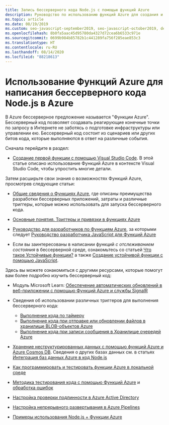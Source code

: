 ```yaml
---
title: Запись бессерверного кода Node.js с помощью функций Azure
description: Руководство по использованию функций Azure для создания и развертывания бессерверного кода с помощью функций Azure.
ms.topic: article
ms.date: 08/19/2019
ms.custom: seo-javascript-september2019, seo-javascript-october2019, devx-track-javascript
ms.openlocfilehash: 8b0fa5aac45d95780da4327d72cea6b6533c971e
ms.sourcegitcommit: 0699b984b85782b1c441289fa756f285eae853c3
ms.translationtype: HT
ms.contentlocale: ru-RU
ms.lasthandoff: 08/14/2020
ms.locfileid: "88218613"
---
```

# <a name="use-azure-functions-to-write-serverless-nodejs-code-on-azure"></a>Использование Функций Azure для написания бессерверного кода Node.js в Azure

В Azure бессерверное предложение называется "Функции Azure". Бессерверный код позволяет создавать реагирующие конечные точки по запросу в Интернете не заботясь о подготовке инфраструктуры или управлении ею. Бессерверный код состоит из сценариев или других битов кода, которые выполняются в ответ на различные события. 

Сначала перейдите в раздел:

- [Создание первой функции с помощью Visual Studio Code](/azure/azure-functions/functions-create-first-function-vs-code). В этой статье описано использование Функций Azure в контексте Visual Studio Code, чтобы упростить многие детали.

Затем расширьте свои знания о возможностях Функций Azure, просмотрев следующие статьи:

- [Общие сведения о Функциях Azure](/azure/azure-functions/functions-overview), где описаны преимущества разработки бессерверных приложений, затраты и различные триггеры, которые можно использовать для запуска бессерверного кода.

- [Основные понятия. Триггеры и привязки в функциях Azure](/azure/azure-functions/functions-triggers-bindings)

- [Руководство для разработчиков по Функциям Azure](/azure/azure-functions/functions-reference), за которыми следует [Руководство разработчика JavaScript для Функций Azure](/azure/azure-functions/functions-reference-node)

- Если вы заинтересованы в написании функций *с отслеживанием состояния* в бессерверной среде, ознакомьтесь со статьей [Что такое Устойчивые функции?](/azure/azure-functions/durable/durable-functions-overview) а также [Создание устойчивой функции с помощью JavaScript](/azure/azure-functions/durable/quickstart-js-vscode).

Здесь вы можете ознакомиться с другими ресурсами, которые помогут вам более подробно изучить бессерверный код:

- Модуль Microsoft Learn: [Обеспечение автоматических обновлений в веб-приложении с помощью Функций Azure и службы SignalR](https://docs.microsoft.com/learn/modules/automatic-update-of-a-webapp-using-azure-functions-and-signalr/)

- Сведения об использовании различных триггеров для выполнения бессерверного кода:

  - [Выполнение кода по таймеру](/azure/azure-functions/functions-create-scheduled-function)
  - [Выполнение кода при отправке или обновлении файлов в хранилище BLOB-объектов Azure](/azure/storage/blobs/storage-upload-process-images?tabs=nodejsv10)
  - [Выполнение кода при записи сообщения в Хранилище очередей Azure](/azure/azure-functions/functions-create-storage-queue-triggered-function)

- [Хранение неструктурированных данных с помощью функций Azure и Azure Cosmos DB](/azure/azure-functions/functions-integrate-store-unstructured-data-cosmosdb?tabs=javascript). Сведения о других базах данных см. в статьях [Интеграция баз данных Azure в код Node.js](node-howto-integrate-databases.md)

- [Как программировать и тестировать функции Azure в локальной среде](/azure/azure-functions/functions-develop-local)

- [Методика тестирования кода с помощью Функций Azure](/azure/azure-functions/functions-test-a-function) и [обработка ошибок](/azure/azure-functions/functions-bindings-error-pages)

- [Настройка проверки подлинности в Azure Active Directory](/azure/app-service/configure-authentication-provider-aad?toc=%2fazure%2fazure-functions%2ftoc.json)

- [Настройка непрерывного развертывания в Azure Pipelines](/azure/azure-functions/functions-how-to-azure-devops)

- [Примеры использования Node.js + Функции Azure](/samples/browse/?languages=javascript%2Cnodejs&products=azure-functions)
